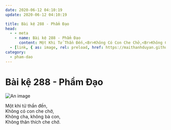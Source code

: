 ```yaml
---
date: 2020-06-12 04:10:19
update: 2020-06-12 04:10:19

title: Bài kệ 288 - Phẩm Đạo
head:
  - - meta
    - name: Bài kệ 288 - Phẩm Đạo
      content: Một Khi Tử Thần Đến,<Br>Không Có Con Che Chở,<Br>Không Cha, Không Bà Con,<Br>Không Thân Thích Che Chở.<Br>
  - [link, { as: image, rel: preload, href: https://maithanhduyan.github.io/kinh-phap-cu/img/pham-dao/pham-dao-288.jpg }]
category:
  - pham-dao
---
```


# Bài kệ 288 - Phẩm Đạo

![An image](/img/pham-dao/pham-dao-288.jpg)

Một khi tử thần đến,<br>Không có con che chở,<br>Không cha, không bà con,<br>Không thân thích che chở.<br>
